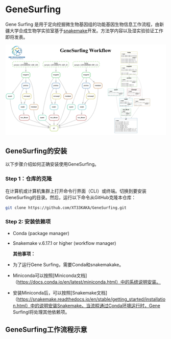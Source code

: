 # GeneSurfing
Gene Surfing 是用于定向挖掘微生物基因组的功能基因生物信息工作流程，由新疆大学合成生物学实验室基于<u>snakemake</u>开发。方法学内容以及湿实验验证工作即将发表。

![](./Gene-surfing/figure/figure.jpg)

## GeneSurfing的安装

以下步骤介绍如何正确安装使用GeneSurfing。

### Step 1：仓库的克隆

在计算机或计算机集群上打开命令行界面（CLI）或终端。切换到要安装GeneSurfing的目录。然后，运行以下命令从GitHub克隆本仓库：

```bash
git clone https://github.com/XT33KAKA/GeneSurfing.git
```

### Step 2:  安装依赖项

* Conda (package manager)

* Snakemake v.6.17.1 or higher (workflow manager)

  **其他事项：**

- 为了运行Gene Surfing，需要Conda和snakemakake。

- Miniconda可以按照[Miniconda文档]（https://docs.conda.io/en/latest/miniconda.html）中的系统说明安装。

- 安装Miniconda后，可以按照[Snakemake文档]（https://snakemake.readthedocs.io/en/stable/getting_started/installation.html）中的说明安装Snakemake。当流程通过Conda环境运行时，Gene Surfingl将处理其他依赖项。

## GeneSurfing工作流程示意
